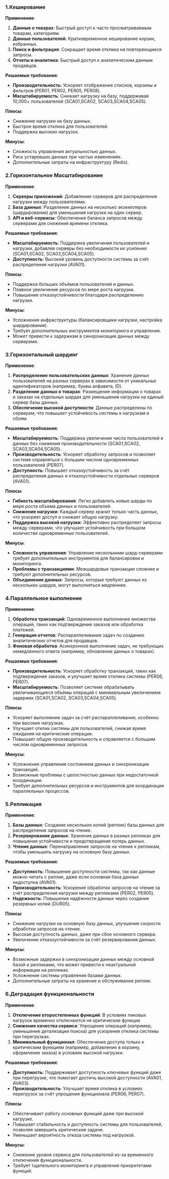 ### 1.Кеширование
**Применение**:
1. **Данные о товарах**: Быстрый доступ к часто просматриваемым товарам, категориям.
2. **Данные пользователей**: Кратковременное кеширование корзин, избранных.
3. **Поиск и фильтрация**: Сокращает время отклика на повторяющиеся запросы.
4. **Отчеты и аналитика**: Быстрый доступ к аналитическим данным продавцов.

**Решаемые требования**:
- **Производительность**: Ускоряет отображение списков, корзины и фильтров (PER01, PER02, PER05, PER08).
- **Масштабируемость**: Снижает нагрузку на базу, поддерживая 10,000+ пользователей (SCA01,SCA02, SCA03,SCA04,SCA05).

**Плюсы**:
- Снижение нагрузки на базу данных.
- Быстрое время отклика для пользователей.
- Поддержка высоких нагрузок.

**Минусы**:
- Сложность управления актуальностью данных.
- Риск устаревших данных при частых изменениях.
- Дополнительные затраты на инфраструктуру (Redis).

### 2.Горизонтальное Масштабирование

**Применение**:
1. **Серверы приложений**: Добавление серверов для распределения нагрузки между пользователями.
2. **База данных**: Разделение данных на несколько экземпляров (шардирование) для уменьшения нагрузки на один сервер.
3. **API и веб-сервисы**: Обеспечение баланса запросов между серверами для снижения времени отклика.

**Решаемые требования**:
- **Масштабируемость**: Поддержка увеличения пользователей и нагрузки, добавляя серверы без необходимости их усиления (SCA01,SCA02, SCA03,SCA04,SCA05).
- **Доступность**: Высокий уровень доступности системы за счёт распределения нагрузки (AVA01).

**Плюсы**:
- Поддержка больших объёмов пользователей и данных.
- Плавное увеличение ресурсов по мере роста нагрузки.
- Повышение отказоустойчивости благодаря распределению нагрузки.

**Минусы**:
- Усложнение инфраструктуры (балансировщики нагрузки, настройка шардирования).
- Требует дополнительных инструментов мониторинга и управления.
- Может привести к задержкам в синхронизации данных между серверами.

### 3.Горизонтальный шардинг

**Применение**:
1. **Распределение пользовательских данных**: Хранение данных пользователей на разных серверах в зависимости от уникальных идентификаторов (например, буквы алфавита, ID).
2. **Разделение данных о товарах**: Размещение информации о товарах и заказах на отдельных шардах для уменьшения нагрузки на единый сервер базы данных.
3. **Обеспечение высокой доступности**: Данные распределены по серверам, что повышает устойчивость системы к нагрузкам и сбоям.

**Решаемые требования**:
- **Масштабируемость**: Поддержка увеличения числа пользователей и данных без снижения производительности (SCA01,SCA02, SCA03,SCA04,SCA05).
- **Производительность**: Ускоряет обработку запросов и позволяет системе справляться с большим числом одновременных пользователей (PER07).
- **Доступность**: Повышает отказоустойчивость за счёт распределения данных и отказоустойчивости отдельных серверов (AVA01).

**Плюсы**:
- **Гибкость масштабирования**: Легко добавлять новые шарды по мере роста объема данных и пользователей.
- **Снижение нагрузки**: Каждый сервер хранит только часть данных, что ускоряет доступ и снижает общую нагрузку.
- **Поддержка высокой нагрузки**: Эффективно распределяет запросы между серверами, что улучшает устойчивость при большом количестве одновременных пользователей.

**Минусы**:
- **Сложность управления**: Управление несколькими шард-серверами требует дополнительных инструментов для балансировки и мониторинга.
- **Проблемы с транзакциями**: Межшардовые транзакции сложнее и требуют дополнительных ресурсов.
- **Объединение данных**: Запросы, которые требуют данных из нескольких шардов, могут выполняться медленнее.

### 4.Параллельное выполнение

**Применение**:
1. **Обработка транзакций**: Одновременное выполнение множества операций, таких как подтверждение заказов или обработка платежей.
2. **Генерация отчетов**: Распараллеливание задач по созданию аналитических отчетов для продавцов.
3. **Фоновая обработка**: Асинхронное выполнение задач, не требующих немедленного ответа (например, обновление данных о товарах).

**Решаемые требования**:
- **Производительность**: Ускоряет обработку транзакций, таких как подтверждение заказов, и улучшает время отклика системы (PER06, PER07).
- **Масштабируемость**: Позволяет системе обрабатывать увеличивающиеся объёмы операций с минимальным увеличением задержек (SCA01,SCA02, SCA03,SCA04,SCA05).

**Плюсы**:
- Ускоряет выполнение задач за счёт распараллеливания, особенно при высоких нагрузках.
- Улучшает отклик системы для пользователей, снижая время ожидания на критические операции.
- Повышает общую производительность и справляется с большим числом одновременных запросов.

**Минусы**:
- Усложнение управления состоянием данных и синхронизации транзакций.
- Возможные проблемы с целостностью данных при недостаточной координации.
- Требует дополнительных ресурсов и инструментов для координации параллельных процессов.

### 5.Репликация

**Применение**:
1. **Базы данных**: Создание нескольких копий (реплик) базы данных для распределения запросов на чтение.
2. **Резервирование данных**: Хранение данных в разных репликах для повышения устойчивости и предотвращения потерь данных.
3. **Чтение данных**: Перенаправление запросов на чтение к репликам, чтобы уменьшить нагрузку на основную базу данных.

**Решаемые требования**:
- **Доступность**: Повышение доступности системы, так как данные можно читать с реплик, даже если основная база данных недоступна (AVA01).
- **Производительность**: Ускорение обработки запросов на чтение за счёт распределения нагрузки между репликами (PER02, PER05).
- **Надежность**: Повышение надёжности данных через создание резервных копий (DUR05).

**Плюсы**:
- Снижение нагрузки на основную базу данных, улучшение скорости обработки запросов на чтение.
- Высокая доступность данных, даже при сбое основного сервера.
- Увеличение отказоустойчивости за счёт резервирования данных.

**Минусы**:
- Возможные задержки в синхронизации данных между основной базой и репликами, что может привести к неактуальной информации на репликах.
- Усложнение системы управления базами данных.
- Дополнительные затраты на хранение и обслуживание реплик.



### 6.Деградация функциональности 

**Применение**:
1. **Отключение второстепенных функций**: В условиях пиковых нагрузок временно отключаются не критические функции
2. **Снижение качества сервиса**: Упрощение операций (например, уменьшение детализации поиска) для ускорения отклика системы при перегрузках.
3. **Минимальный функционал**: Обеспечение доступа только к критическим функциям (например, добавление в корзину, оформление заказа) в условиях высокой нагрузки.

**Решаемые требования**:
- **Доступность**: Поддерживает доступность ключевых функций даже при перегрузке, что помогает достичь высокой доступности (AVA01, AVA03).
- **Производительность**: Улучшает время отклика в условиях перегрузок за счёт упрощения функционала (PER06, PER07).

**Плюсы**:
- Обеспечивает работу основных функций даже при высокой нагрузке.
- Повышает стабильность и доступность системы для пользователей, позволяя завершить критические задачи.
- Уменьшает вероятность отказа системы под нагрузкой.

**Минусы**:
- Снижение уровня сервиса для пользователей из-за временного отключения функциональности.
- Требует тщательного мониторинга и управления приоритетами функций.